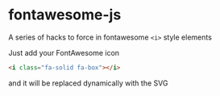 # fontawesome-js

A series of hacks to force in fontawesome `<i>` style elements 

Just add your FontAwesome icon
```html
<i class="fa-solid fa-box"></i>
```

and it will be replaced dynamically with the SVG
